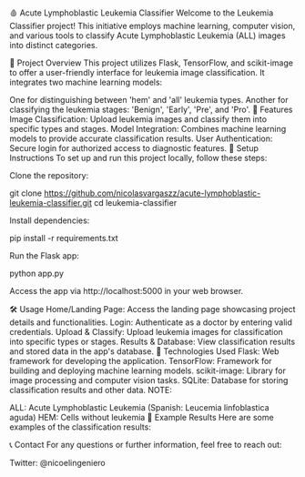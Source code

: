 🩸 Acute Lymphoblastic Leukemia Classifier
Welcome to the Leukemia Classifier project! This initiative employs machine learning, computer vision, and various tools to classify Acute Lymphoblastic Leukemia (ALL) images into distinct categories.

🔬 Project Overview
This project utilizes Flask, TensorFlow, and scikit-image to offer a user-friendly interface for leukemia image classification. It integrates two machine learning models:

One for distinguishing between 'hem' and 'all' leukemia types.
Another for classifying the leukemia stages: 'Benign', 'Early', 'Pre', and 'Pro'.
🌟 Features
Image Classification: Upload leukemia images and classify them into specific types and stages.
Model Integration: Combines machine learning models to provide accurate classification results.
User Authentication: Secure login for authorized access to diagnostic features.
🚀 Setup Instructions
To set up and run this project locally, follow these steps:

Clone the repository:

git clone https://github.com/nicolasvargaszz/acute-lymphoblastic-leukemia-classifier.git cd leukemia-classifier

Install dependencies:

pip install -r requirements.txt

Run the Flask app:

python app.py

Access the app via http://localhost:5000 in your web browser.

🛠️ Usage
Home/Landing Page: Access the landing page showcasing project details and functionalities.
Login: Authenticate as a doctor by entering valid credentials.
Upload & Classify: Upload leukemia images for classification into specific types or stages.
Results & Database: View classification results and stored data in the app's database.
🧩 Technologies Used
Flask: Web framework for developing the application.
TensorFlow: Framework for building and deploying machine learning models.
scikit-image: Library for image processing and computer vision tasks.
SQLite: Database for storing classification results and other data.
NOTE:

ALL: Acute Lymphoblastic Leukemia (Spanish: Leucemia linfoblastica aguda)
HEM: Cells without leukemia
📸 Example Results
Here are some examples of the classification results:







📞 Contact
For any questions or further information, feel free to reach out:

Twitter: @nicoelingeniero

